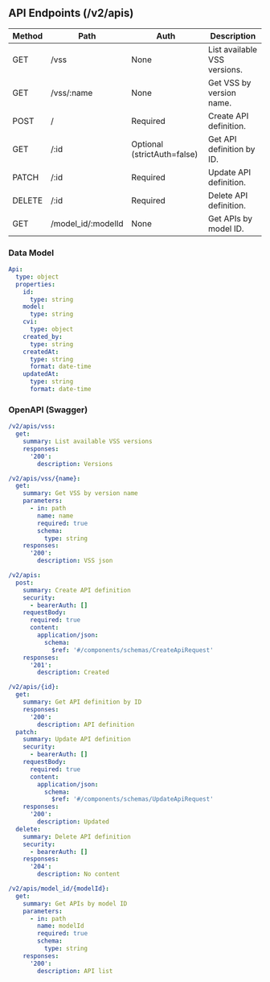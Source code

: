 ## API Endpoints (/v2/apis)

| Method | Path | Auth | Description |
|---|---|---|---|
| GET | /vss | None | List available VSS versions. |
| GET | /vss/:name | None | Get VSS by version name. |
| POST | / | Required | Create API definition. |
| GET | /:id | Optional (strictAuth=false) | Get API definition by ID. |
| PATCH | /:id | Required | Update API definition. |
| DELETE | /:id | Required | Delete API definition. |
| GET | /model_id/:modelId | None | Get APIs by model ID. |

### Data Model

```yaml
Api:
  type: object
  properties:
    id:
      type: string
    model:
      type: string
    cvi:
      type: object
    created_by:
      type: string
    createdAt:
      type: string
      format: date-time
    updatedAt:
      type: string
      format: date-time
```

### OpenAPI (Swagger)

```yaml
/v2/apis/vss:
  get:
    summary: List available VSS versions
    responses:
      '200':
        description: Versions

/v2/apis/vss/{name}:
  get:
    summary: Get VSS by version name
    parameters:
      - in: path
        name: name
        required: true
        schema:
          type: string
    responses:
      '200':
        description: VSS json

/v2/apis:
  post:
    summary: Create API definition
    security:
      - bearerAuth: []
    requestBody:
      required: true
      content:
        application/json:
          schema:
            $ref: '#/components/schemas/CreateApiRequest'
    responses:
      '201':
        description: Created

/v2/apis/{id}:
  get:
    summary: Get API definition by ID
    responses:
      '200':
        description: API definition
  patch:
    summary: Update API definition
    security:
      - bearerAuth: []
    requestBody:
      required: true
      content:
        application/json:
          schema:
            $ref: '#/components/schemas/UpdateApiRequest'
    responses:
      '200':
        description: Updated
  delete:
    summary: Delete API definition
    security:
      - bearerAuth: []
    responses:
      '204':
        description: No content

/v2/apis/model_id/{modelId}:
  get:
    summary: Get APIs by model ID
    parameters:
      - in: path
        name: modelId
        required: true
        schema:
          type: string
    responses:
      '200':
        description: API list
```
